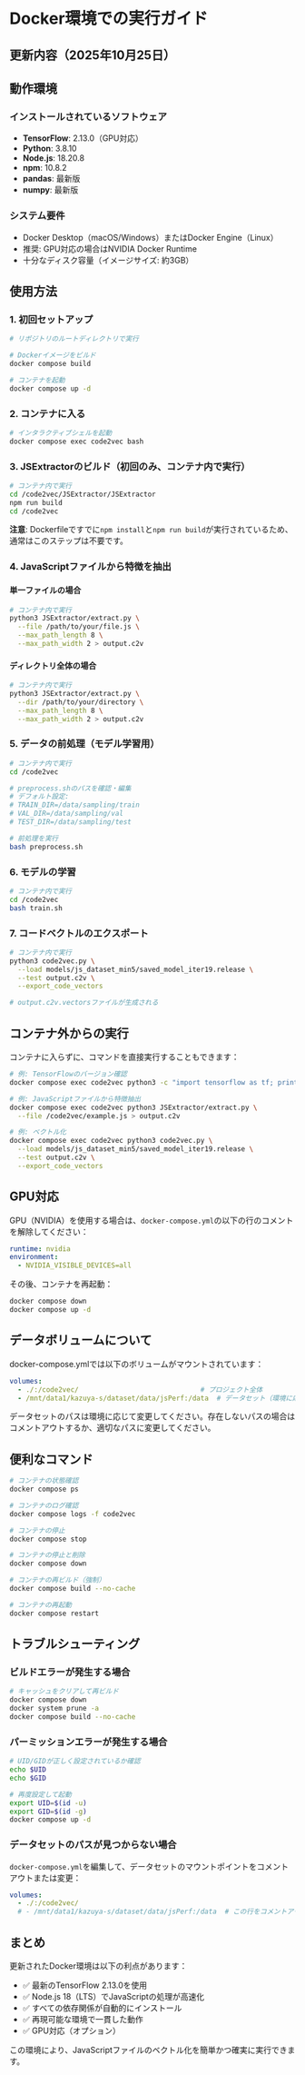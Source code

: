 # Docker環境での実行ガイド

## 更新内容（2025年10月25日）

## 動作環境

### インストールされているソフトウェア
- **TensorFlow**: 2.13.0（GPU対応）
- **Python**: 3.8.10
- **Node.js**: 18.20.8
- **npm**: 10.8.2
- **pandas**: 最新版
- **numpy**: 最新版

### システム要件
- Docker Desktop（macOS/Windows）またはDocker Engine（Linux）
- 推奨: GPU対応の場合はNVIDIA Docker Runtime
- 十分なディスク容量（イメージサイズ: 約3GB）

## 使用方法

### 1. 初回セットアップ

```bash
# リポジトリのルートディレクトリで実行

# Dockerイメージをビルド
docker compose build

# コンテナを起動
docker compose up -d
```

### 2. コンテナに入る

```bash
# インタラクティブシェルを起動
docker compose exec code2vec bash
```

### 3. JSExtractorのビルド（初回のみ、コンテナ内で実行）

```bash
# コンテナ内で実行
cd /code2vec/JSExtractor/JSExtractor
npm run build
cd /code2vec
```

**注意**: Dockerfileですでに`npm install`と`npm run build`が実行されているため、通常はこのステップは不要です。

### 4. JavaScriptファイルから特徴を抽出

#### 単一ファイルの場合
```bash
# コンテナ内で実行
python3 JSExtractor/extract.py \
  --file /path/to/your/file.js \
  --max_path_length 8 \
  --max_path_width 2 > output.c2v
```

#### ディレクトリ全体の場合
```bash
# コンテナ内で実行
python3 JSExtractor/extract.py \
  --dir /path/to/your/directory \
  --max_path_length 8 \
  --max_path_width 2 > output.c2v
```

### 5. データの前処理（モデル学習用）

```bash
# コンテナ内で実行
cd /code2vec

# preprocess.shのパスを確認・編集
# デフォルト設定:
# TRAIN_DIR=/data/sampling/train
# VAL_DIR=/data/sampling/val
# TEST_DIR=/data/sampling/test

# 前処理を実行
bash preprocess.sh
```

### 6. モデルの学習

```bash
# コンテナ内で実行
cd /code2vec
bash train.sh
```

### 7. コードベクトルのエクスポート

```bash
# コンテナ内で実行
python3 code2vec.py \
  --load models/js_dataset_min5/saved_model_iter19.release \
  --test output.c2v \
  --export_code_vectors

# output.c2v.vectorsファイルが生成される
```

## コンテナ外からの実行

コンテナに入らずに、コマンドを直接実行することもできます：

```bash
# 例: TensorFlowのバージョン確認
docker compose exec code2vec python3 -c "import tensorflow as tf; print(tf.__version__)"

# 例: JavaScriptファイルから特徴抽出
docker compose exec code2vec python3 JSExtractor/extract.py \
  --file /code2vec/example.js > output.c2v

# 例: ベクトル化
docker compose exec code2vec python3 code2vec.py \
  --load models/js_dataset_min5/saved_model_iter19.release \
  --test output.c2v \
  --export_code_vectors
```

## GPU対応

GPU（NVIDIA）を使用する場合は、`docker-compose.yml`の以下の行のコメントを解除してください：

```yaml
runtime: nvidia
environment:
  - NVIDIA_VISIBLE_DEVICES=all
```

その後、コンテナを再起動：

```bash
docker compose down
docker compose up -d
```

## データボリュームについて

docker-compose.ymlでは以下のボリュームがマウントされています：

```yaml
volumes:
  - ./:/code2vec/                              # プロジェクト全体
  - /mnt/data1/kazuya-s/dataset/data/jsPerf:/data  # データセット（環境に応じて変更）
```

データセットのパスは環境に応じて変更してください。存在しないパスの場合はコメントアウトするか、適切なパスに変更してください。

## 便利なコマンド

```bash
# コンテナの状態確認
docker compose ps

# コンテナのログ確認
docker compose logs -f code2vec

# コンテナの停止
docker compose stop

# コンテナの停止と削除
docker compose down

# コンテナの再ビルド（強制）
docker compose build --no-cache

# コンテナの再起動
docker compose restart
```

## トラブルシューティング

### ビルドエラーが発生する場合

```bash
# キャッシュをクリアして再ビルド
docker compose down
docker system prune -a
docker compose build --no-cache
```

### パーミッションエラーが発生する場合

```bash
# UID/GIDが正しく設定されているか確認
echo $UID
echo $GID

# 再度設定して起動
export UID=$(id -u)
export GID=$(id -g)
docker compose up -d
```

### データセットのパスが見つからない場合

`docker-compose.yml`を編集して、データセットのマウントポイントをコメントアウトまたは変更：

```yaml
volumes:
  - ./:/code2vec/
  # - /mnt/data1/kazuya-s/dataset/data/jsPerf:/data  # この行をコメントアウト
```

## まとめ

更新されたDocker環境は以下の利点があります：

- ✅ 最新のTensorFlow 2.13.0を使用
- ✅ Node.js 18（LTS）でJavaScriptの処理が高速化
- ✅ すべての依存関係が自動的にインストール
- ✅ 再現可能な環境で一貫した動作
- ✅ GPU対応（オプション）

この環境により、JavaScriptファイルのベクトル化を簡単かつ確実に実行できます。
